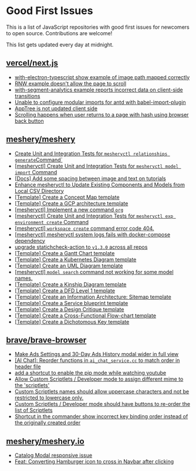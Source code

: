 # Good First Issues

This is a list of JavaScript repositories with good first issues for newcomers to open source. Contributions are welcome!

This list gets updated every day at midnight.

## [vercel/next.js](https://github.com/vercel/next.js)

- [with-electron-typescript show example of image path mapped correctly](https://github.com/vercel/next.js/issues/17071)
- [RNW example doesn't allow the page to scroll](https://github.com/vercel/next.js/issues/16956)
- [with-segment-analytics example reports incorrect data on client-side transitions](https://github.com/vercel/next.js/issues/11535)
- [Unable to configure modular imports for antd with babel-import-plugin](https://github.com/vercel/next.js/issues/11403)
- [AppTree is not updated client side](https://github.com/vercel/next.js/issues/10126)
- [Scrolling happens when user returns to a page with hash using browser back button](https://github.com/vercel/next.js/issues/13653)

## [meshery/meshery](https://github.com/meshery/meshery)

- [Create Unit and Integration Tests for `mesheryctl relationships generate`Command`](https://github.com/meshery/meshery/issues/12135)
- [[mesheryctl] Create Unit and Integration Tests for `mesheryctl model import` Command](https://github.com/meshery/meshery/issues/12137)
- [[Docs] Add some spacing between image and text on tutorials](https://github.com/meshery/meshery/issues/11783)
- [Enhance mesheryctl to Update Existing Components and Models from Local CSV Directory](https://github.com/meshery/meshery/issues/12134)
- [[Template] Create a Concept Map template](https://github.com/meshery/meshery/issues/12454)
- [[Template] Create a GCP architecture template](https://github.com/meshery/meshery/issues/12498)
- [[mesheryctl] Implement a new command `org`](https://github.com/meshery/meshery/issues/13146)
- [[mesheryctl] Create Unit and Integration Tests for `mesheryctl exp environment create` Command](https://github.com/meshery/meshery/issues/12138)
- [[mesheryctl] `workspace create` command error code 404.](https://github.com/meshery/meshery/issues/11312)
- [[mesheryctl] mesheryctl system logs fails with docker-compose dependency](https://github.com/meshery/meshery/issues/10777)
- [upgrade statichcheck-action to `v1.3.0` across all repos](https://github.com/meshery/meshery/issues/13041)
- [[Template] Create a Gantt Chart template](https://github.com/meshery/meshery/issues/12461)
- [[Template] Create a Kubernetes Diagram template](https://github.com/meshery/meshery/issues/12462)
- [[Template] Create an UML Diagram template](https://github.com/meshery/meshery/issues/12451)
- [[mesheryctl] `model search` command not working for some model names.](https://github.com/meshery/meshery/issues/11319)
- [[Template] Create a Kinship Diagram template](https://github.com/meshery/meshery/issues/12452)
- [[Template] Create a DFD Level 1 template](https://github.com/meshery/meshery/issues/12501)
- [[Template] Create an Information Architecture: Sitemap template](https://github.com/meshery/meshery/issues/12464)
- [[Template] Create a Service blueprint template ](https://github.com/meshery/meshery/issues/12497)
- [[Template] Create a Design Critique template](https://github.com/meshery/meshery/issues/12502)
- [[Template] Create a Cross-Functional Flow-chart template](https://github.com/meshery/meshery/issues/12504)
- [[Template] Create a Dichotomous Key template](https://github.com/meshery/meshery/issues/12463)

## [brave/brave-browser](https://github.com/brave/brave-browser)

- [Make Ads Settings and 30-Day Ads History modal wider in full view](https://github.com/brave/brave-browser/issues/43295)
- [[AI Chat]: Reorder functions in `ai_chat_service.cc` to match order in header file](https://github.com/brave/brave-browser/issues/43294)
- [add a shortcut to enable the pip mode while watching youtube](https://github.com/brave/brave-browser/issues/43081)
- [Allow Custom Scriptlets / Developer mode to assign different mime to the 'scriptlets'](https://github.com/brave/brave-browser/issues/43108)
- [Custom Scriptlets names should allow uppercase characters and not be restricted to lowercase only.](https://github.com/brave/brave-browser/issues/43107)
- [Custom Scriptlets / Developer mode should have buttons to re-order the list of Scriptlets](https://github.com/brave/brave-browser/issues/43106)
- [Shortcut in the commander show incorrect key binding order instead of the originally created order](https://github.com/brave/brave-browser/issues/43129)

## [meshery/meshery.io](https://github.com/meshery/meshery.io)

- [Catalog Modal responsive issue](https://github.com/meshery/meshery.io/issues/2017)
- [Feat: Converting Hamburger icon to cross in Navbar after clicking](https://github.com/meshery/meshery.io/issues/1894)

